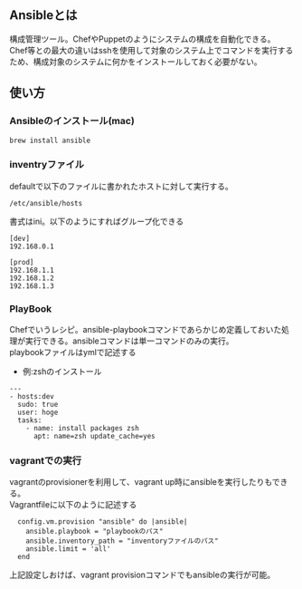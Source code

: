 ## Ansibleとは
構成管理ツール。ChefやPuppetのようにシステムの構成を自動化できる。
Chef等との最大の違いはsshを使用して対象のシステム上でコマンドを実行するため、構成対象のシステムに何かをインストールしておく必要がない。

## 使い方
### Ansibleのインストール(mac)
```
brew install ansible
```

### inventryファイル
defaultで以下のファイルに書かれたホストに対して実行する。
```
/etc/ansible/hosts
```

書式はini。以下のようにすればグループ化できる
```
[dev]
192.168.0.1

[prod]
192.168.1.1
192.168.1.2
192.168.1.3
```

### PlayBook
Chefでいうレシピ。ansible-playbookコマンドであらかじめ定義しておいた処理が実行できる。ansibleコマンドは単一コマンドのみの実行。  
playbookファイルはymlで記述する
- 例:zshのインストール
```
---
- hosts:dev 
  sudo: true
  user: hoge
  tasks:
    - name: install packages zsh
      apt: name=zsh update_cache=yes
```

### vagrantでの実行
vagrantのprovisionerを利用して、vagrant up時にansibleを実行したりもできる。  
Vagrantfileに以下のように記述する
```
  config.vm.provision "ansible" do |ansible|
    ansible.playbook = "playbookのパス"
    ansible.inventory_path = "inventoryファイルのパス"
    ansible.limit = 'all'
  end
```

上記設定しおけば、vagrant provisionコマンドでもansibleの実行が可能。
